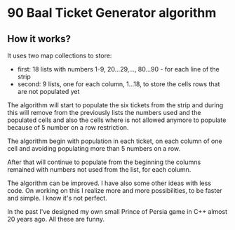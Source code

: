 # 90 Baal Ticket Generator algorithm

##  How it works?

It uses two map collections to store:
- first: 18 lists with numbers 1-9, 20...29,..., 80...90 - for each line of the strip
- second:  9 lists, one for each column, 1...18, to store the cells rows that are not populated yet

The algorithm will start to populate the six tickets from the strip and during this will remove from the previously lists the numbers used and the populated cells and also the cells where is not allowed anymore to populate because of 5 number on a row restriction.

The algorithm begin with  population in each ticket, on each column of one cell and avoiding populating more than 5 numbers on a row.

After that will continue to populate from the beginning the columns remained with numbers not used from the list, for each column.

The algorithm can be improved. I have also some other ideas with less code. On working on this I realize more and more possibilities, to be faster and simple. I know it's not perfect.

In the past I've designed my own small Prince of Persia game in C++ almost 20 years ago. All these are funny.
